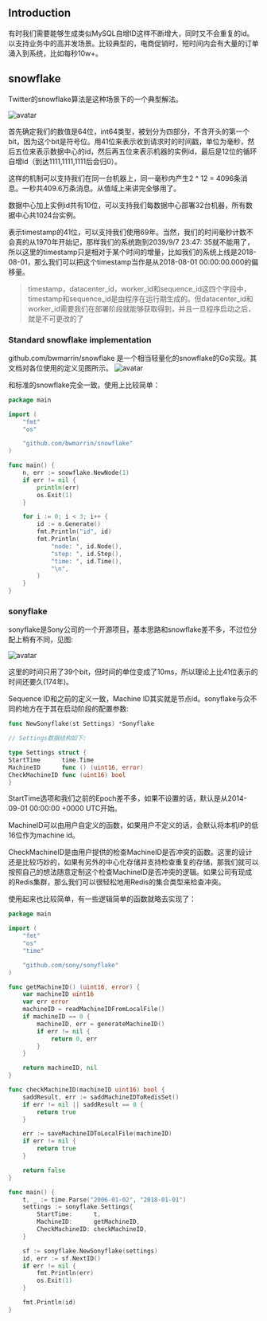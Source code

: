 ## Introduction

有时我们需要能够生成类似MySQL自增ID这样不断增大，同时又不会重复的id。以支持业务中的高并发场景。比较典型的，电商促销时，短时间内会有大量的订单涌入到系统，比如每秒10w+。

## snowflake

Twitter的snowflake算法是这种场景下的一个典型解法。

![avatar](https://gitee.com/xuzimian/Image/raw/master/Basic/twitter_snowflake.png)

首先确定我们的数值是64位，int64类型，被划分为四部分，不含开头的第一个bit，因为这个bit是符号位。用41位来表示收到请求时的时间戳，单位为毫秒，然后五位来表示数据中心的id，然后再五位来表示机器的实例id，最后是12位的循环自增id（到达1111,1111,1111后会归0）。

这样的机制可以支持我们在同一台机器上，同一毫秒内产生2 ^ 12 = 4096条消息。一秒共409.6万条消息。从值域上来讲完全够用了。

数据中心加上实例id共有10位，可以支持我们每数据中心部署32台机器，所有数据中心共1024台实例。

表示timestamp的41位，可以支持我们使用69年。当然，我们的时间毫秒计数不会真的从1970年开始记，那样我们的系统跑到2039/9/7 23:47:
35就不能用了，所以这里的timestamp只是相对于某个时间的增量，比如我们的系统上线是2018-08-01，那么我们可以把这个timestamp当作是从2018-08-01 00:00:00.000的偏移量。

> timestamp，datacenter_id，worker_id和sequence_id这四个字段中，timestamp和sequence_id是由程序在运行期生成的。但datacenter_id和worker_id需要我们在部署阶段就能够获取得到，并且一旦程序启动之后，就是不可更改的了

### Standard snowflake implementation

github.com/bwmarrin/snowflake 是一个相当轻量化的snowflake的Go实现。其文档对各位使用的定义见图所示。
![avatar](https://gitee.com/xuzimian/Image/raw/master/Basic/go_snowflake.png)

和标准的snowflake完全一致。使用上比较简单：

```go
package main

import (
	"fmt"
	"os"

	"github.com/bwmarrin/snowflake"
)

func main() {
	n, err := snowflake.NewNode(1)
	if err != nil {
		println(err)
		os.Exit(1)
	}

	for i := 0; i < 3; i++ {
		id := n.Generate()
		fmt.Println("id", id)
		fmt.Println(
			"node: ", id.Node(),
			"step: ", id.Step(),
			"time: ", id.Time(),
			"\n",
		)
	}
}
```

### sonyflake

sonyflake是Sony公司的一个开源项目，基本思路和snowflake差不多，不过位分配上稍有不同，见图:

![avatar](https://gitee.com/xuzimian/Image/raw/master/Basic/snoyflake.png)

这里的时间只用了39个bit，但时间的单位变成了10ms，所以理论上比41位表示的时间还要久(174年)。

Sequence ID和之前的定义一致，Machine ID其实就是节点id。sonyflake与众不同的地方在于其在启动阶段的配置参数:

```go
func NewSonyflake(st Settings) *Sonyflake

// Settings数据结构如下:

type Settings struct {
StartTime      time.Time
MachineID      func () (uint16, error)
CheckMachineID func (uint16) bool
}
```

StartTime选项和我们之前的Epoch差不多，如果不设置的话，默认是从2014-09-01 00:00:00 +0000 UTC开始。

MachineID可以由用户自定义的函数，如果用户不定义的话，会默认将本机IP的低16位作为machine id。

CheckMachineID是由用户提供的检查MachineID是否冲突的函数。这里的设计还是比较巧妙的，如果有另外的中心化存储并支持检查重复的存储，那我们就可以按照自己的想法随意定制这个检查MachineID是否冲突的逻辑。如果公司有现成的Redis集群，那么我们可以很轻松地用Redis的集合类型来检查冲突。

使用起来也比较简单，有一些逻辑简单的函数就略去实现了：

```go
package main

import (
	"fmt"
	"os"
	"time"

	"github.com/sony/sonyflake"
)

func getMachineID() (uint16, error) {
	var machineID uint16
	var err error
	machineID = readMachineIDFromLocalFile()
	if machineID == 0 {
		machineID, err = generateMachineID()
		if err != nil {
			return 0, err
		}
	}

	return machineID, nil
}

func checkMachineID(machineID uint16) bool {
	saddResult, err := saddMachineIDToRedisSet()
	if err != nil || saddResult == 0 {
		return true
	}

	err := saveMachineIDToLocalFile(machineID)
	if err != nil {
		return true
	}

	return false
}

func main() {
	t, _ := time.Parse("2006-01-02", "2018-01-01")
	settings := sonyflake.Settings{
		StartTime:      t,
		MachineID:      getMachineID,
		CheckMachineID: checkMachineID,
	}

	sf := sonyflake.NewSonyflake(settings)
	id, err := sf.NextID()
	if err != nil {
		fmt.Println(err)
		os.Exit(1)
	}

	fmt.Println(id)
}
```